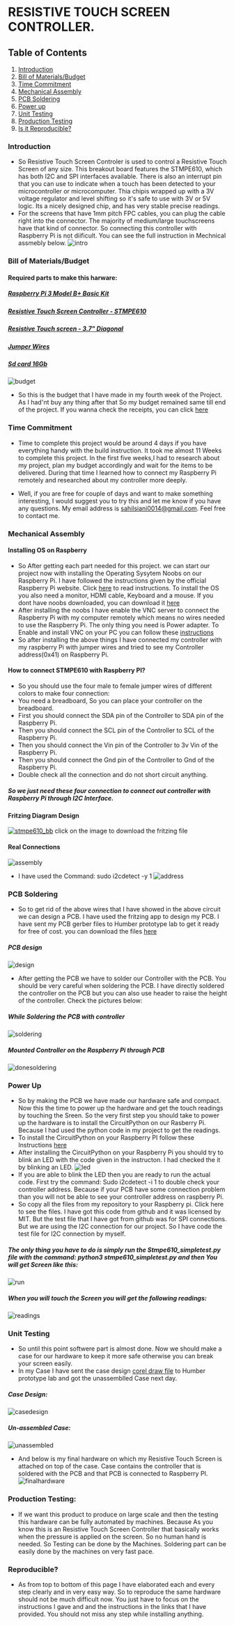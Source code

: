 # RESISTIVE TOUCH SCREEN CONTROLLER.


## Table of Contents
1. [Introduction](#introduction)
2. [Bill of Materials/Budget](#bill-of-materialsbudget)
3. [Time Commitment](#time-commitment)
4. [Mechanical Assembly](#mechanical-assembly)
5. [PCB Soldering](#pcb-soldering)
6. [Power up](#power-up)
7. [Unit Testing](#unit-testing)
8. [Production Testing](#production-testing)
9. [Is it Reproducible?](#reproducible)
### Introduction
* So Resistive Touch Screen Controler is used to control a  Resistive Touch Screen of any size. This breakout board features the STMPE610, which has both I2C and SPI interfaces available. There is also an interrupt pin that you can use to indicate when a touch has been detected to your microcontroller or microcomputer. Thia chipis wrapped up with a 3V voltage regulator and level shifting so it's safe to use with 3V or 5V logic. Its a nicely designed chip, and has very stable precise readings.
* For the screens that have 1mm pitch FPC cables, you can plug the cable right into the connector. The majority of medium/large touchscreens have that kind of connector. So connecting this controller with Raspberry Pi is not diificult. You can see the full instruction in Mechnical assmebly below. 
![intro](https://user-images.githubusercontent.com/43186158/49844583-919ef880-fd91-11e8-9941-a645798a0393.PNG)




### Bill of Materials/Budget
#### Required parts to make this harware:
##### <a href="https://www.canakit.com/raspberry-pi-3-model-b-plus-basic-kit.html">Raspberry Pi 3 Model B+ Basic Kit</a> 
##### <a href="https://www.adafruit.com/product/1571">Resistive Touch Screen Controller - STMPE610</a>
##### <a href="https://www.adafruit.com/product/333">Resistive Touch screen - 3.7" Diagonal</a>
##### <a href="https://www.amazon.ca/Haobase-120pcs-Multicolored-Female-Breadboard/dp/B01DLKLL6C/ref=s">Jumper Wires</a>
##### <a href="https://www.amazon.ca/Sandisk-Ultra-Micro-UHS-I-Adapter/dp/B073K14CVB/ref=sr_1_4?s=electronics&ie=UTF8&qid=1537837988&sr=1-4&keywords=micro%2Bsd%2Bcard%2B16gb&th=1">Sd card 16Gb</a>
![budget](https://user-images.githubusercontent.com/43186158/49831451-ecb8f700-fd61-11e8-9a25-f1d0d24ab567.PNG)
* So this is the budget that I have made in my fourth week of the Project. As I had'nt buy any thing after that So my budget remained  same till end of the project. If you wanna check the receipts, you can click <a href="https://sahilsaini0014.github.io/ResistiveTouch/#october-2-2018---week-5">here</a>



### Time Commitment
* Time to complete this project would be around 4 days if you have everything handy with the build instruction. It took me almost 11 Weeks to complete this project. In the first five weeks,I had to research about my project, plan my budget accordingly and wait for the items to be delivered. During that time I learned how to connect my Raspberry Pi remotely and researched about my controller more deeply.

* Well, if you are free for couple of days and want to make something interesting, I would suggest you to try this and let me know if you have any questions. My email address is sahilsiani0014@gmail.com. Feel free to contact me.



### Mechanical Assembly
#### Installing OS on Raspberry 
* So After getting each part needed for this project. we can start our project now with installing the Operating Sysytem Noobs on our Raspberry Pi. I have followed the instructions given by the official Raspberry Pi website. Click <a href="https://www.raspberrypi.org/documentation/installation/noobs.md">here</a> to read instructions. To install the OS you also need a monitor, HDMI cable, Keyboard and a mouse. 
If you dont have noobs downloaded, you can download it <a href="https://www.raspberrypi.org/downloads/noobs/">here</a>
* After installing the noobs I have enable the VNC server to connect the Raspberry Pi with my computer remotely which means no wires needed to use the Raspberry Pi. The only thing you need is Power adapter. To Enable and install VNC on your PC you can follow these <a href="https://www.raspberrypi.org/documentation/remote-access/vnc/">instructions</a>  
* So after installing the above things I have connected my controller with my raspberry Pi with jumper wires and tried to see my Controller address(0x41) on Raspberry Pi.
#### How to connect STMPE610 with Raspberry PI?
* So you should use the four male to female jumper wires of different colors to make four connection:
* You need a breadboard, So you can place your controller on the breadboard.
* First you should connect the SDA pin of the Controller to SDA pin of the Raspberry Pi.
* Then you should connect the SCL pin of the Controller to SCL of the Raspberry Pi.
* Then you should connect the Vin pin of the Controller to 3v Vin of the Raspberry Pi.
* Then you should connect the Gnd pin of the Controller to Gnd of the Raspberry Pi.
* Double check all the connection and do not short circuit anything.

##### So we just need these four connection to connect out controller with Raspberry Pi through I2C Interface.

#### Fritzing Diagram Design
<a href="https://github.com/sahilsaini0014/ResistiveTouch/blob/master/Documents/STMPE610.fzz"> ![stmpe610_bb](https://user-images.githubusercontent.com/43186158/47757856-bd04d280-dc7e-11e8-86da-812758063072.jpg)</a>
click on the image to download the fritzing file

#### Real Connections
![assembly](https://user-images.githubusercontent.com/43186158/49835163-5f2ed480-fd6c-11e8-82ea-90887ec3f500.JPG)
* I have used the Command: sudo i2cdetect -y 1 
![address](https://user-images.githubusercontent.com/43186158/49835162-5f2ed480-fd6c-11e8-8cdf-eecd440c8d32.JPG)

### PCB Soldering
* So to get rid of the above wires that I have showed in the above circuit we can design a PCB. I have used the fritzing app to design my PCB. I have sent my PCB gerber files to Humber prototype lab to get it ready for free of cost.
you can download the files <a href="https://github.com/sahilsaini0014/ResistiveTouch/blob/master/Documents/STMPE610_Gerber.zip">here</a>

##### PCB design
![design](https://user-images.githubusercontent.com/43186158/49842415-762fef80-fd89-11e8-969c-bba81af9c7a1.png)
* After getting the PCB we have to solder our Controller with the PCB. You should be very careful when soldering the PCB. I have directly soldered the controller on the PCB but you can also use header to raise the height of the controller. Check the pictures below:
##### While Soldering the PCB with controller
![soldering](https://user-images.githubusercontent.com/43186158/49840905-6f05e300-fd83-11e8-9266-eb07374173dd.JPG)
##### Mounted Controller on the Raspberry Pi through PCB
![donesoldering](https://user-images.githubusercontent.com/43186158/49840906-6f05e300-fd83-11e8-92e0-0ff43badfa76.JPG)


### Power Up
* So by making the PCB we have made our hardware safe and compact. Now this the time to power up the hardware and get the touch readings by touching the Sreen. So the very first step you should take to power up the hardware is to install the CircuitPython on our Rasberry Pi. Because I had used the python code in my project to get the readings.
* To install the CircuitPython on your Raspberry PI follow these Instructions <a href="https://learn.adafruit.com/circuitpython-on-raspberrypi-linux/installing-circuitpython-on-raspberry-pi">here</a>
* After installing the CircuitPython on your Raspberry Pi you should try to blink an LED with the code given in the instructon. I had checked the it by blinking an LED.
![led](https://user-images.githubusercontent.com/43186158/49841691-8abeb880-fd86-11e8-9b68-1c1960b14e88.JPG)
* If you are able to blink the LED then you are ready to run the actual code. First try the command: Sudo i2cdetect -i 1 to double check your controller address. Because if your PCB have some connection problem than you will not be able to see your controller address on raspberry Pi.
* So copy all the files from my repository to your Raspberry pi. Click here to see the files. I have got this code from github and it was licensed by MIT. But the test file that I have got from github was for SPI connections. But we are using the I2C connection for our project. So I have code the test file for I2C connection by myself.
##### The only thing you have to do is simply run the Stmpe610_simpletest.py file with the command: python3 stmpe610_simpletest.py and then You will get Screen like this:

![run](https://user-images.githubusercontent.com/43186158/49842341-1e918400-fd89-11e8-9f89-edc7361ce896.PNG)

##### When you will touch the Screen you will get the following readings:

![readings](https://user-images.githubusercontent.com/43186158/49842340-1df8ed80-fd89-11e8-9555-74c47515d40a.PNG)


### Unit Testing
* So until this point softwere part is almost done. Now we should make a case for our hardware to keep it more safe otherwise you can break your screen easily.
* In my Case I have sent the case design <a href="https://github.com/sahilsaini0014/ResistiveTouch/blob/master/Documents/STMPE610.cdr">corel draw file</a> to Humber prototype lab and got the unassemblled Case next day.
##### Case Design:
![casedesign](https://user-images.githubusercontent.com/43186158/49842748-c065a080-fd8a-11e8-97ff-225f7b59eecc.JPG)
##### Un-assembled Case:
![unassembled](https://user-images.githubusercontent.com/43186158/49842749-c065a080-fd8a-11e8-949d-2d246f813ad8.JPG)

* And below is my final hardware on which my Resistive Touch Screen is attached on top of the case. Case contains the controller that is soldered with the PCB and that PCB is connected to Raspberry PI.
![finalhardware](https://user-images.githubusercontent.com/43186158/49832625-3a832e80-fd65-11e8-8ddb-e8d743589d05.JPG)

### Production Testing:
* If we want this product to produce on large scale and then the testing this hardware can be fully automated by machines. Because As you know this is an Resistive Touch Screen Controller that basically works when the pressure is applied on the screen. So no human hand is needed. So Testing can be done by the Machines. Soldering part can be easily done by the machines on very fast pace.

### Reproducible?
* As from top to bottom of this page I have elaborated each and every step clearly and in very easy way. So to reproduce the same hardware should not be much difficult now. You just have to focus on the instructions I gave and and the instructions in the links that I have provided. You should not miss any step while installing anything.






